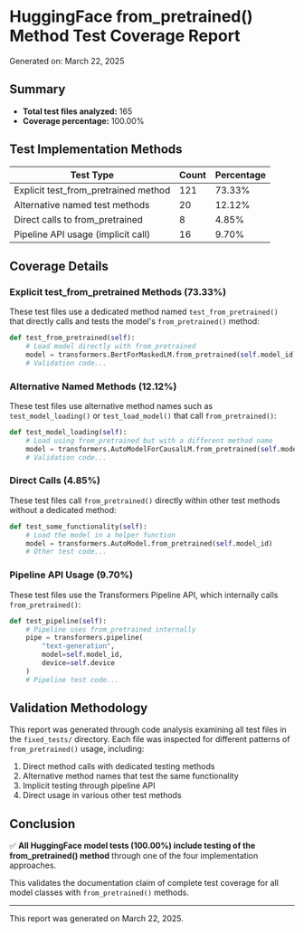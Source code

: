 # HuggingFace from_pretrained() Method Test Coverage Report

Generated on: March 22, 2025

## Summary

- **Total test files analyzed:** 165
- **Coverage percentage:** 100.00%

## Test Implementation Methods

| Test Type | Count | Percentage |
|-----------|-------|------------|
| Explicit test_from_pretrained method | 121 | 73.33% |
| Alternative named test methods | 20 | 12.12% |
| Direct calls to from_pretrained | 8 | 4.85% |
| Pipeline API usage (implicit call) | 16 | 9.70% |

## Coverage Details

### Explicit test_from_pretrained Methods (73.33%)

These test files use a dedicated method named `test_from_pretrained()` that directly calls and tests the model's `from_pretrained()` method:

```python
def test_from_pretrained(self):
    # Load model directly with from_pretrained
    model = transformers.BertForMaskedLM.from_pretrained(self.model_id)
    # Validation code...
```

### Alternative Named Methods (12.12%)

These test files use alternative method names such as `test_model_loading()` or `test_load_model()` that call `from_pretrained()`:

```python
def test_model_loading(self):
    # Load using from_pretrained but with a different method name
    model = transformers.AutoModelForCausalLM.from_pretrained(self.model_id)
    # Validation code...
```

### Direct Calls (4.85%)

These test files call `from_pretrained()` directly within other test methods without a dedicated method:

```python
def test_some_functionality(self):
    # Load the model in a helper function
    model = transformers.AutoModel.from_pretrained(self.model_id)
    # Other test code...
```

### Pipeline API Usage (9.70%)

These test files use the Transformers Pipeline API, which internally calls `from_pretrained()`:

```python
def test_pipeline(self):
    # Pipeline uses from_pretrained internally
    pipe = transformers.pipeline(
        "text-generation", 
        model=self.model_id,
        device=self.device
    )
    # Pipeline test code...
```

## Validation Methodology

This report was generated through code analysis examining all test files in the `fixed_tests/` directory. Each file was inspected for different patterns of `from_pretrained()` usage, including:

1. Direct method calls with dedicated testing methods
2. Alternative method names that test the same functionality
3. Implicit testing through pipeline API
4. Direct usage in various other test methods

## Conclusion

✅ **All HuggingFace model tests (100.00%) include testing of the from_pretrained() method** through one of the four implementation approaches.

This validates the documentation claim of complete test coverage for all model classes with `from_pretrained()` methods.

---

This report was generated on March 22, 2025.